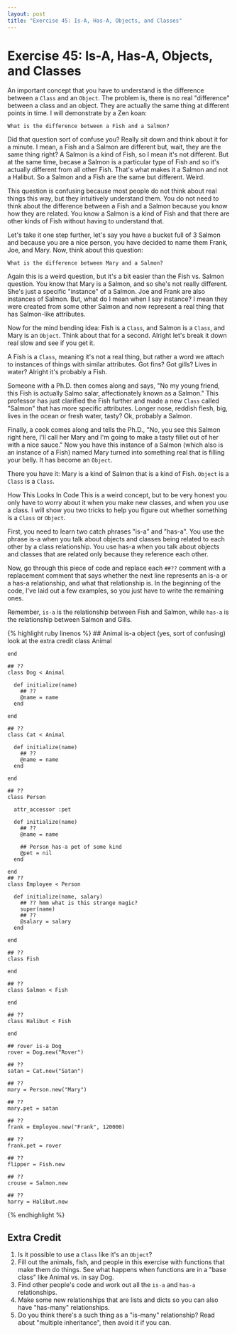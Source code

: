 ```yaml
---
layout: post
title: "Exercise 45: Is-A, Has-A, Objects, and Classes"
---
```

# Exercise 45: Is-A, Has-A, Objects, and Classes
An important concept that you have to understand is the difference between a `Class` and an `Object`. The problem is, there is no real "difference" between a class and an object. They are actually the same thing at different points in time. I will demonstrate by a Zen koan:

`What is the difference between a Fish and a Salmon?`

Did that question sort of confuse you? Really sit down and think about it for a minute. I mean, a Fish and a Salmon are different but, wait, they are the same thing right? A Salmon is a kind of Fish, so I mean it's not different. But at the same time, becase a Salmon is a particular type of Fish and so it's actually different from all other Fish. That's what makes it a Salmon and not a Halibut. So a Salmon and a Fish are the same but different. Weird.

This question is confusing because most people do not think about real things this way, but they intuitively understand them. You do not need to think about the difference between a Fish and a Salmon because you know how they are related. You know a Salmon is a kind of Fish and that there are other kinds of Fish without having to understand that.

Let's take it one step further, let's say you have a bucket full of 3 Salmon and because you are a nice person, you have decided to name them Frank, Joe, and Mary. Now, think about this question:

`What is the difference between Mary and a Salmon?`

Again this is a weird question, but it's a bit easier than the Fish vs. Salmon question. You know that Mary is a Salmon, and so she's not really different. She's just a specific "instance" of a Salmon. Joe and Frank are also instances of Salmon. But, what do I mean when I say instance? I mean they were created from some other Salmon and now represent a real thing that has Salmon-like attributes.

Now for the mind bending idea: Fish is a `Class`, and Salmon is a `Class`, and Mary is an `Object`. Think about that for a second. Alright let's break it down real slow and see if you get it.

A Fish is a `Class`, meaning it's not a real thing, but rather a word we attach to instances of things with similar attributes. Got fins? Got gills? Lives in water? Alright it's probably a Fish.

Someone with a Ph.D. then comes along and says, "No my young friend, this Fish is actually Salmo salar, affectionately known as a Salmon." This professor has just clarified the Fish further and made a new `Class` called "Salmon" that has more specific attributes. Longer nose, reddish flesh, big, lives in the ocean or fresh water, tasty? Ok, probably a Salmon.

Finally, a cook comes along and tells the Ph.D., "No, you see this Salmon right here, I'll call her Mary and I'm going to make a tasty fillet out of her with a nice sauce." Now you have this instance of a Salmon (which also is an instance of a Fish) named Mary turned into something real that is filling your belly. It has become an `Object`.

There you have it: Mary is a kind of Salmon that is a kind of Fish. `Object` is a `Class` is a `Class`.

How This Looks In Code
This is a weird concept, but to be very honest you only have to worry about it when you make new classes, and when you use a class. I will show you two tricks to help you figure out whether something is a `Class` or `Object`.

First, you need to learn two catch phrases "is-a" and "has-a". You use the phrase is-a when you talk about objects and classes being related to each other by a class relationship. You use has-a when you talk about objects and classes that are related only because they reference each other.

Now, go through this piece of code and replace each `##??` comment with a replacement comment that says whether the next line represents an is-a or a has-a relationship, and what that relationship is. In the beginning of the code, I've laid out a few examples, so you just have to write the remaining ones.

Remember, `is-a` is the relationship between Fish and Salmon, while `has-a` is the relationship between Salmon and Gills.

{% highlight ruby linenos %}
    ## Animal is-a object (yes, sort of confusing) look at the extra credit
    class Animal
    
    end
    
    ## ??
    class Dog < Animal
    
      def initialize(name)
        ## ??
        @name = name
      end
    
    end
    
    ## ??
    class Cat < Animal
    
      def initialize(name)
        ## ??
        @name = name
      end
    
    end
    
    ## ??
    class Person
    
      attr_accessor :pet
    
      def initialize(name)
        ## ??
        @name = name
    
        ## Person has-a pet of some kind
        @pet = nil
      end
    
    end
    ## ??
    class Employee < Person
    
      def initialize(name, salary)
        ## ?? hmm what is this strange magic?
        super(name)
        ## ??
        @salary = salary
      end
    
    end
    
    ## ??
    class Fish
    
    end
    
    ## ??
    class Salmon < Fish
    
    end
    
    ## ??
    class Halibut < Fish
    
    end
    
    ## rover is-a Dog
    rover = Dog.new("Rover")
    
    ## ??
    satan = Cat.new("Satan")
    
    ## ??
    mary = Person.new("Mary")
    
    ## ??
    mary.pet = satan
    
    ## ??
    frank = Employee.new("Frank", 120000)
    
    ## ??
    frank.pet = rover
    
    ## ??
    flipper = Fish.new
    
    ## ??
    crouse = Salmon.new
    
    ## ??
    harry = Halibut.new
{% endhighlight %}

## Extra Credit
1. Is it possible to use a `Class` like it's an `Object`?
2. Fill out the animals, fish, and people in this exercise with functions that make them do things. See what happens when functions are in a "base class" like Animal vs. in say Dog.
3. Find other people's code and work out all the `is-a` and `has-a` relationships.
4. Make some new relationships that are lists and dicts so you can also have "has-many" relationships.
5. Do you think there's a such thing as a "is-many" relationship? Read about "multiple inheritance", then avoid it if you can.

